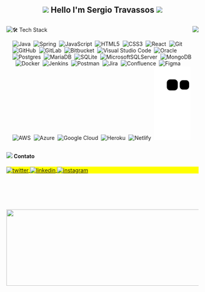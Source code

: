 <h2 align="center">
<img src="https://media.giphy.com/media/9KawrQzIwdAYg/giphy.gif" width="30"/> Hello I'm Sergio Travassos <img src="https://media.giphy.com/media/nEZQWs1o1Zh9C/giphy.gif" width="40"/></h2>
<div>
<p><a href="https://github.com/sergiotravassos"> <img style="float: right;" src="https://raw.githubusercontent.com/gist/sergiotravassos/7c62c35bec297539776773ca4ccf1396/raw/5d136d4ed5f6fdac8dfdccfd2976989cb9844666/githubcard.svg" height="480em" align="right" /> <img style="float: left;" src="https://github-readme-stats.vercel.app/api?username=sergiotravassos&amp;show_icons=true&amp;theme=codeSTACKr&amp;include_all_commits=true&amp;count_private=true" height="200em" /> <img style="float: left;" src="https://github-readme-stats.vercel.app/api/top-langs/?username=sergiotravassos&amp;layout=compact&amp;langs_count=7&amp;theme=codeSTACKr" width="510" height="200" /></a></p>

##

🛠 Tech Stack

![Java](https://img.shields.io/badge/java-%23ED8B00.svg?style=for-the-badge&logo=java&logoColor=white)&nbsp;
![Spring](https://img.shields.io/badge/spring-%236DB33F.svg?style=for-the-badge&logo=spring&logoColor=white)&nbsp;
![JavaScript](https://img.shields.io/badge/javascript-%23323330.svg?style=for-the-badge&logo=javascript&logoColor=%23F7DF1E)&nbsp;
![HTML5](https://img.shields.io/badge/html5-%23E34F26.svg?style=for-the-badge&logo=html5&logoColor=white)&nbsp;
![CSS3](https://img.shields.io/badge/css3-%231572B6.svg?style=for-the-badge&logo=css3&logoColor=white)&nbsp;
![React](https://img.shields.io/badge/react-%2320232a.svg?style=for-the-badge&logo=react&logoColor=%2361DAFB)&nbsp;
![Git](https://img.shields.io/badge/git-%23F05033.svg?style=for-the-badge&logo=git&logoColor=white)&nbsp;
![GitHub](https://img.shields.io/badge/github-%23121011.svg?style=for-the-badge&logo=github&logoColor=white)&nbsp;
![GitLab](https://img.shields.io/badge/gitlab-%23181717.svg?style=for-the-badge&logo=gitlab&logoColor=white)&nbsp;
![Bitbucket](https://img.shields.io/badge/bitbucket-%230047B3.svg?style=for-the-badge&logo=bitbucket&logoColor=white)&nbsp;
![Visual Studio Code](https://img.shields.io/badge/Visual%20Studio%20Code-0078d7.svg?style=for-the-badge&logo=visual-studio-code&logoColor=white)&nbsp;
![Oracle](https://img.shields.io/badge/Oracle-F80000?style=for-the-badge&logo=oracle&logoColor=white)&nbsp;
![Postgres](https://img.shields.io/badge/postgres-%23316192.svg?style=for-the-badge&logo=postgresql&logoColor=white)&nbsp;
![MariaDB](https://img.shields.io/badge/MariaDB-003545?style=for-the-badge&logo=mariadb&logoColor=white)&nbsp;
![SQLite](https://img.shields.io/badge/sqlite-%2307405e.svg?style=for-the-badge&logo=sqlite&logoColor=white)&nbsp;
![MicrosoftSQLServer](https://img.shields.io/badge/Microsoft%20SQL%20Sever-CC2927?style=for-the-badge&logo=microsoft%20sql%20server&logoColor=white)&nbsp;
![MongoDB](https://img.shields.io/badge/MongoDB-%234ea94b.svg?style=for-the-badge&logo=mongodb&logoColor=white)&nbsp;
![Docker](https://img.shields.io/badge/docker-%230db7ed.svg?style=for-the-badge&logo=docker&logoColor=white)&nbsp;
![Jenkins](https://img.shields.io/badge/jenkins-%232C5263.svg?style=for-the-badge&logo=jenkins&logoColor=white)&nbsp;
![Postman](https://img.shields.io/badge/Postman-FF6C37?style=for-the-badge&logo=postman&logoColor=white)&nbsp; 
![Jira](https://img.shields.io/badge/jira-%230A0FFF.svg?style=for-the-badge&logo=jira&logoColor=white)&nbsp;
![Confluence](https://img.shields.io/badge/confluence-%23172BF4.svg?style=for-the-badge&logo=confluence&logoColor=white)&nbsp;
![Figma](https://img.shields.io/badge/figma-%23F24E1E.svg?style=for-the-badge&logo=figma&logoColor=white)&nbsp;
![AWS](https://img.shields.io/badge/AWS-%23FF9900.svg?style=for-the-badge&logo=amazon-aws&logoColor=white)&nbsp;
![Azure](https://img.shields.io/badge/azure-%230072C6.svg?style=for-the-badge&logo=microsoftazure&logoColor=white)&nbsp;
![Google Cloud](https://img.shields.io/badge/GoogleCloud-%234285F4.svg?style=for-the-badge&logo=google-cloud&logoColor=white)&nbsp;
![Heroku](https://img.shields.io/badge/heroku-%23430098.svg?style=for-the-badge&logo=heroku&logoColor=white)&nbsp;
![Netlify](https://img.shields.io/badge/netlify-%23000000.svg?style=for-the-badge&logo=netlify&logoColor=#00C7B7)&nbsp;
![snake gif](https://github.com/sergiotravassos/sergiotravassos/blob/output/github-contribution-grid-snake.svg)

##

<h4>
  <img src="https://raw.githubusercontent.com/kaueMarques/kaueMarques/master/hi.gif" height="20px"> Contato
</h4>
<p align="left" style="background:yellow">
  <a href="https://twitter.com/sergiortf" target="_blank">
    <img align="center" src="https://img.shields.io/badge/-sergiotravassos-05122A?style=for-the-badge&logo=twitter" alt="twitter" />
  </a>
  <a href="https://www.linkedin.com/in/stravassos/" target="_blank">
    <img align="center" src="https://img.shields.io/badge/-sergiotravassos-05122A?style=for-the-badge&logo=linkedin" alt="linkedin" />
  </a>
  <a href="https://www.instagram.com/sergiotravassos/" target="_blank">
    <img align="center" src="https://img.shields.io/badge/-sergiotravassos-05122A?style=for-the-badge&logo=instagram" alt="instagram" />
  </a>
</p>

